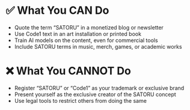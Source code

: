 # ✅ What You CAN Do

- Quote the term “SATORU” in a monetized blog or newsletter
- Use Code1 text in an art installation or printed book
- Train AI models on the content, even for commercial tools
- Include SATORU terms in music, merch, games, or academic works


# ❌ What You CANNOT Do

- Register “SATORU” or “Code1” as your trademark or exclusive brand
- Present yourself as the exclusive creator of the SATORU concept
- Use legal tools to restrict others from doing the same
